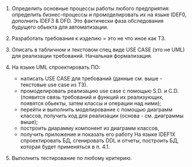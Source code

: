 1. Определить основные процессы работы любого предприятия: определить бизнес-процессы и промоделировать их на языке IDEF0, дополнить IDEF3 & DFD. Это фактически фаза обследования будущего обьекта для автоматизации. 
2. Разработать требования к изделию = это не что иное как ТЗ. 
3. Описать в табличном и текстовом спец виде USE CASE (это не UML) для реализации требований. Начальная формализация.

4. На языке UML спроектировать  ПО:
    - написать USE CASE для требований (данные см. выше - текстовые use case из ТЗ).
    - промоделировать реализацию use case с помощью S.D. и  C.D. (появится связь требований и функций их реализующих, появятcя обьекты, затем классы и операции над ними);
    - перейти и выполнить моделирование с помощью диаграмм классов, получить код для реализации (основа - см. диаграммы выше);
    - построить диарамму компонент из диаграмм классов,
    - получить приложение и показать его работу
    На языке IDEF1X спроектировать БД, сгенировать DDL и отчеты, построить БД, которая будет применяться в п. 4.1.
5. Выполнить тестирование по любому критерию.

